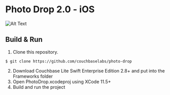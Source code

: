 Photo Drop 2.0 - iOS
=============

![Alt Text](https://cloud.githubusercontent.com/assets/801454/6072270/7774976c-ad54-11e4-9034-2045bccaf6be.png)

## Build & Run

1. Clone this repository.

 ```
 $ git clone https://github.com/couchbaselabs/photo-drop
 ```
2. Download Couchbase Lite Swift Enterprise Edition 2.8+ and put into the Frameworks folder
3. Open PhotoDrop.xcodeproj using XCode 11.5+
4. Build and run the project
